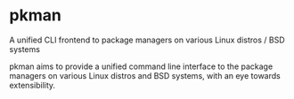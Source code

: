 # pkman
A unified CLI frontend to package managers on various Linux distros / BSD systems

pkman aims to provide a unified command line interface to the package managers 
on various Linux distros and BSD systems, with an eye towards extensibility.
